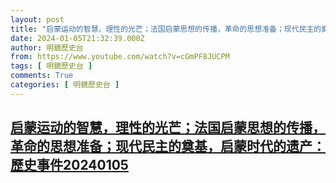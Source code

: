 ```yaml
---
layout: post
title: "启蒙运动的智慧，理性的光芒；法国启蒙思想的传播，革命的思想准备；现代民主的奠基，启蒙时代的遗产：歷史事件20240105"
date: 2024-01-05T21:32:39.000Z
author: 明鏡歷史台
from: https://www.youtube.com/watch?v=cGmPF8JUCPM
tags: [ 明鏡歷史台 ]
comments: True
categories: [ 明鏡歷史台 ]
---
```

<!--1704490359000-->
[启蒙运动的智慧，理性的光芒；法国启蒙思想的传播，革命的思想准备；现代民主的奠基，启蒙时代的遗产：歷史事件20240105](https://www.youtube.com/watch?v=cGmPF8JUCPM)
------

<div>

</div>
